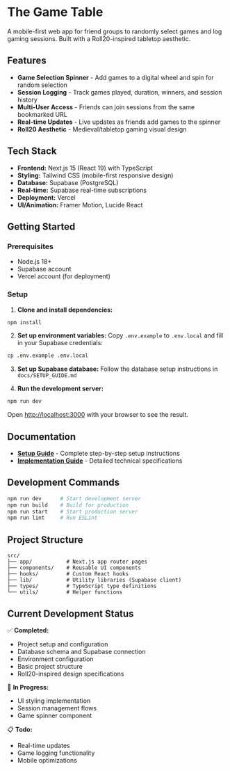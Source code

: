 # The Game Table

A mobile-first web app for friend groups to randomly select games and log gaming sessions. Built with a Roll20-inspired tabletop aesthetic.

## Features

- **Game Selection Spinner** - Add games to a digital wheel and spin for random selection
- **Session Logging** - Track games played, duration, winners, and session history
- **Multi-User Access** - Friends can join sessions from the same bookmarked URL
- **Real-time Updates** - Live updates as friends add games to the spinner
- **Roll20 Aesthetic** - Medieval/tabletop gaming visual design

## Tech Stack

- **Frontend:** Next.js 15 (React 19) with TypeScript
- **Styling:** Tailwind CSS (mobile-first responsive design)  
- **Database:** Supabase (PostgreSQL)
- **Real-time:** Supabase real-time subscriptions
- **Deployment:** Vercel
- **UI/Animation:** Framer Motion, Lucide React

## Getting Started

### Prerequisites
- Node.js 18+
- Supabase account
- Vercel account (for deployment)

### Setup

1. **Clone and install dependencies:**
```bash
npm install
```

2. **Set up environment variables:**
Copy `.env.example` to `.env.local` and fill in your Supabase credentials:
```bash
cp .env.example .env.local
```

3. **Set up Supabase database:**
Follow the database setup instructions in `docs/SETUP_GUIDE.md`

4. **Run the development server:**
```bash
npm run dev
```

Open [http://localhost:3000](http://localhost:3000) with your browser to see the result.

## Documentation

- **[Setup Guide](docs/SETUP_GUIDE.md)** - Complete step-by-step setup instructions
- **[Implementation Guide](docs/THE_GAME_TABLE_IMPLEMENTATION_GUIDE.md)** - Detailed technical specifications

## Development Commands

```bash
npm run dev      # Start development server
npm run build    # Build for production
npm run start    # Start production server
npm run lint     # Run ESLint
```

## Project Structure

```
src/
├── app/           # Next.js app router pages
├── components/    # Reusable UI components
├── hooks/         # Custom React hooks
├── lib/           # Utility libraries (Supabase client)
├── types/         # TypeScript type definitions
└── utils/         # Helper functions
```

## Current Development Status

✅ **Completed:**
- Project setup and configuration
- Database schema and Supabase connection
- Environment configuration
- Basic project structure
- Roll20-inspired design specifications

🚧 **In Progress:**
- UI styling implementation
- Session management flows
- Game spinner component

📋 **Todo:**
- Real-time updates
- Game logging functionality
- Mobile optimizations
